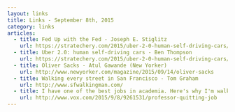 ```yaml
---
layout: links
title: Links - September 8th, 2015
category: links
articles:
  - title: Fed Up with the Fed - Joseph E. Stiglitz
    url: https://stratechery.com/2015/uber-2-0-human-self-driving-cars/
  - title: Uber 2.0: human self-driving cars - Ben Thompson
    url: https://stratechery.com/2015/uber-2-0-human-self-driving-cars/
  - title: Oliver Sacks - Atul Gawande (New Yorker)
    url: http://www.newyorker.com/magazine/2015/09/14/oliver-sacks
  - title: Walking every street in San Francisco - Tom Graham
    url: http://www.sfwalkingman.com/
  - title: I have one of the best jobs in academia. Here's why I'm walking away - Oliver Lee (Vox)
    url: http://www.vox.com/2015/9/8/9261531/professor-quitting-job
---
```

